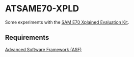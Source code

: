 # ATSAME70-XPLD

Some experiments with the [SAM E70 Xplained Evaluation Kit](http://www.atmel.com/tools/ATSAME70-XPLD.aspx).

## Requirements

[Advanced Software Framework (ASF)](http://www.microchip.com/development-tools/atmel-studio-7/advanced-software-framework-%28asf%29)
